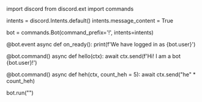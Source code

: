 import discord
from discord.ext import commands

intents = discord.Intents.default()
intents.message_content = True

bot = commands.Bot(command_prefix='!', intents=intents)

@bot.event
async def on_ready():
    print(f'We have logged in as {bot.user}')

@bot.command()
async def hello(ctx):
    await ctx.send(f'Hi! I am a bot {bot.user}!')

@bot.command()
async def heh(ctx, count_heh = 5):
    await ctx.send("he" * count_heh)

bot.run("")
